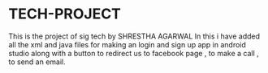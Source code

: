 # TECH-PROJECT
This is the project of sig tech by SHRESTHA AGARWAL
In this i have added all the xml and java files for making an login and sign up app in android studio
along with a button to redirect us to facebook page , to make a call , to send an email. 
